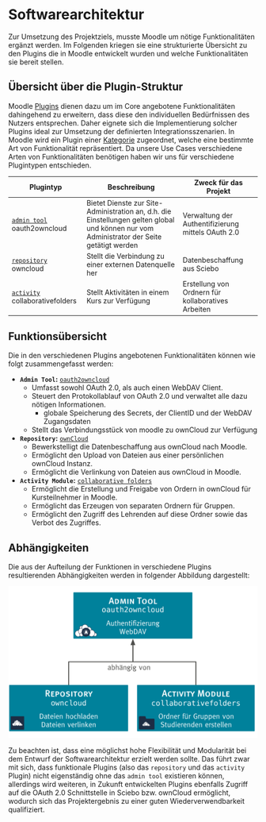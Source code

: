 # Softwarearchitektur

Zur Umsetzung des Projektziels, musste Moodle um nötige Funktionalitäten ergänzt werden. Im Folgenden kriegen sie eine strukturierte Übersicht zu den Plugins die in Moodle entwickelt wurden und welche Funktionalitäten sie bereit stellen.

## Übersicht über die Plugin-Struktur

Moodle [Plugins](https://moodle.org/plugins/) dienen dazu um im Core angebotene Funktionalitäten dahingehend zu erweitern, dass diese den
individuellen Bedürfnissen des Nutzers entsprechen. Daher eignete sich die Implementierung solcher Plugins ideal zur Umsetzung der definierten Integrationsszenarien.
In Moodle wird ein Plugin einer [Kategorie](https://docs.moodle.org/dev/Plugin_types) zugeordnet, welche eine bestimmte Art von Funktionalität repräsentiert.
Da unsere Use Cases verschiedene Arten von Funktionalitäten benötigen haben wir uns für verschiedene Plugintypen entschieden.


| Plugintyp                                                   | Beschreibung                                        | Zweck für das Projekt                                 |
|-------------------------------------------------------------|-----------------------------------------------------|-------------------------------------------------------|
| [`admin tool`](https://docs.moodle.org/dev/Admin_tools) oauth2owncloud| Bietet Dienste zur Site-Administration an, d.h. die Einstellungen gelten global und können nur vom Administrator der Seite getätigt werden           | Verwaltung der Authentifizierung mittels OAuth 2.0    |
| [`repository`](https://docs.moodle.org/dev/Repository_plugins) owncloud| Stellt die Verbindung zu einer externen Datenquelle her | Datenbeschaffung aus Sciebo                           |
| [`activity`](https://docs.moodle.org/dev/Activity_modules) collaborativefolders| Stellt Aktivitäten in einem Kurs zur Verfügung        | Erstellung von Ordnern für kollaboratives Arbeiten |


## Funktionsübersicht

Die in den verschiedenen Plugins angebotenen Funktionalitäten können wie folgt zusammengefasst werden:

* **`Admin Tool`:** [`oauth2owncloud`](admin-tool/)
    * Umfasst sowohl OAuth 2.0, als auch einen WebDAV Client.
    * Steuert den Protokollablauf von OAuth 2.0 und verwaltet alle dazu nötigen Informationen.
        * globale Speicherung des Secrets, der ClientID und der WebDAV Zugangsdaten
    * Stellt das Verbindungsstück von moodle zu ownCloud zur Verfügung
* **`Repository`:** [`ownCloud`](repository/)
    * Bewerkstelligt die Datenbeschaffung aus ownCloud nach Moodle.
    * Ermöglicht den Upload von Dateien aus einer persönlichen ownCloud Instanz.
    * Ermöglicht die Verlinkung von Dateien aus ownCloud in Moodle.
* **`Activity Module`:** [`collaborative folders`](activity/)
    * Ermöglicht die Erstellung und Freigabe von Ordern in ownCloud für Kursteilnehmer in Moodle.
    * Ermöglicht das Erzeugen von separaten Ordnern für Gruppen.
    * Ermöglicht den Zugriff des Lehrenden auf diese Ordner sowie das Verbot des Zugriffes.

## Abhängigkeiten

Die aus der Aufteilung der Funktionen in verschiedene Plugins resultierenden Abhängigkeiten werden in folgender Abbildung
dargestellt:


![Plugin-Struktur](images/plugin-struktur.svg)

Zu beachten ist, dass eine möglichst hohe Flexibilität und Modularität bei dem Entwurf der Softwarearchitektur erzielt
werden sollte. Das führt zwar mit sich, dass funktionale Plugins (also das `repository` und das `activity` Plugin) nicht
eigenständig ohne das `admin tool` existieren können, allerdings wird weiteren, in Zukunft entwickelten Plugins ebenfalls
Zugriff auf die OAuth 2.0 Schnittstelle in Sciebo bzw. ownCloud ermöglicht,
wodurch sich das Projektergebnis zu einer guten Wiederverwendbarkeit qualifiziert.

